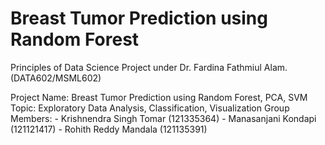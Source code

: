 # Breast Tumor Prediction using Random Forest
Principles of Data Science Project under Dr. Fardina Fathmiul Alam. (DATA602/MSML602)

Project Name: Breast Tumor Prediction using Random Forest, PCA, SVM
Topic: Exploratory Data Analysis, Classification, Visualization
Group Members: 
      - Krishnendra Singh Tomar (121335364)
      - Manasanjani Kondapi (121121417) 
      - Rohith Reddy Mandala (121135391) 
